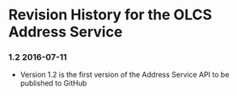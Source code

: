 # Revision History for the OLCS Address Service 
 
### 1.2 2016-07-11
 
- Version 1.2 is the first version of the Address Service API to be published to GitHub
